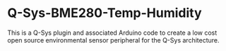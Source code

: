# Q-Sys-BME280-Temp-Humidity
This is a Q-Sys plugin and associated Arduino code to create a low cost open source environmental sensor peripheral for the Q-Sys architecture.
